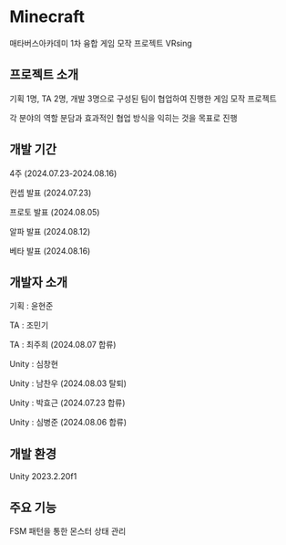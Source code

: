 # Minecraft
매타버스아카데미 1차 융합 게임 모작 프로젝트 VRsing

## 프로젝트 소개
기획 1명, TA 2명, 개발 3명으로 구성된 팀이 협업하여 진행한 게임 모작 프로젝트

각 분야의 역할 분담과 효과적인 협업 방식을 익히는 것을 목표로 진행


## 개발 기간
4주 (2024.07.23-2024.08.16)

컨셉 발표 (2024.07.23)

프로토 발표 (2024.08.05)

알파 발표 (2024.08.12)

베타 발표 (2024.08.16)


## 개발자 소개
기획 : 윤현준

TA : 조민기

TA : 최주희 (2024.08.07 합류)

Unity : 심창현

Unity : 남찬우 (2024.08.03 탈퇴)

Unity : 박효근 (2024.07.23 합류)

Unity : 심병준 (2024.08.06 합류)


## 개발 환경
Unity 2023.2.20f1


## 주요 기능
FSM 패턴을 통한 몬스터 상태 관리
